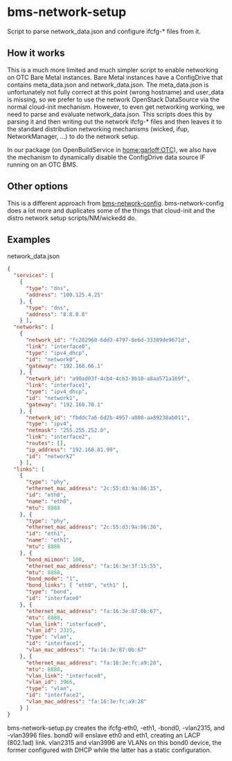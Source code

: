 # bms-network-setup
Script to parse network_data.json and configure ifcfg-* files from it.

## How it works
This is a much more limited and much simpler script to enable networking on OTC Bare Metal instances.
Bare Metal instances have a ConfigDrive that contains meta_data.json and network_data.json.
The meta_data.json is unfortunately not fully correct at this point (wrong hostname) and user_data is missing,
so we prefer to use the network OpenStack DataSource via the normal cloud-init mechanism.
However, to even get networking working, we need to parse and evaluate network_data.json.
This scripts does this by parsing it and then writing out the network ifcfg-* files and then leaves
it to the standard distribution networking mechanisms (wicked, ifup, NetworkManager, ...) to do the network setup.

In our package (on OpenBuildService 
in [home:garloff:OTC](https://build.opensuse.org/package/show/home:garloff:OTC/bms-network-setup)), 
we also have the mechanism to dynamically disable the
ConfigDrive data source IF running on an OTC BMS.

## Other options
This is a different approach from [bms-network-config](https://github.com/bms-network/bms-network-config).
bms-network-config does a lot more and duplicates some of the things that cloud-init and the
distro network setup scripts/NM/wickedd do.

## Examples
network_data.json
```json
{
  "services": [
    {
      "type": "dns",
      "address": "100.125.4.25"
    }, {
      "type": "dns",
      "address": "8.8.8.8"
    } ],
  "networks": [
    {
      "network_id": "fc282960-6dd3-4797-8e6d-33389de9671d",
      "link": "interface0",
      "type": "ipv4_dhcp",
      "id": "network0",
      "gateway": "192.168.66.1"
    }, {
      "network_id": "a90ad03f-4cb4-4cb3-8b10-a8aa571a169f",
      "link": "interface1",
      "type": "ipv4_dhcp",
      "id": "network1",
      "gateway": "192.168.70.1"
    }, {
      "network_id": "fbddc7a6-6d2b-4957-a880-aa89238ab011",
      "type": "ipv4",
      "netmask": "255.255.252.0",
      "link": "interface2",
      "routes": [],
      "ip_address": "192.168.81.99",
      "id": "network2"
    } ],
  "links": [
    {
      "type": "phy",
      "ethernet_mac_address": "2c:55:d3:9a:06:35",
      "id": "eth0",
      "name": "eth0",
      "mtu": 8888
    }, {
      "type": "phy",
      "ethernet_mac_address": "2c:55:d3:9a:06:36",
      "id": "eth1",
      "name": "eth1",
      "mtu": 8888
    }, {
      "bond_miimon": 100,
      "ethernet_mac_address": "fa:16:3e:3f:15:55",
      "mtu": 8888,
      "bond_mode": "1",
      "bond_links": [ "eth0", "eth1" ],
      "type": "bond",
      "id": "interface0"
    }, {
      "ethernet_mac_address": "fa:16:3e:87:0b:67",
      "mtu": 8888,
      "vlan_link": "interface0",
      "vlan_id": 2315,
      "type": "vlan",
      "id": "interface1",
      "vlan_mac_address": "fa:16:3e:87:0b:67"
    }, {
      "ethernet_mac_address": "fa:16:3e:fc:a9:28",
      "mtu": 8888,
      "vlan_link": "interface0",
      "vlan_id": 3966,
      "type": "vlan",
      "id": "interface2",
      "vlan_mac_address": "fa:16:3e:fc:a9:28"
    } ]
}
```
bms-network-setup.py creates the ifcfg-eth0, -eth1, -bond0, -vlan2315, and -vlan3996 files.
bond0 will enslave eth0 and eth1, creating an LACP (802.1ad) link.
vlan2315 and vlan3996 are VLANs on this bond0 device, the former configured with DHCP
while the latter has a static configuration.
